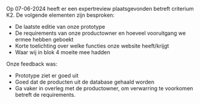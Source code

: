 Op 07-06-2024 heeft er een expertreview plaatsgevonden betreft criterium K2. De volgende elementen zijn besproken:

- De laatste editie van onze prototype
- De requirements van onze productowner en hoeveel vooruitgang we ermee hebben geboekt
- Korte toelichting over welke functies onze website heeft/krijgt
- Waar wij in blok 4 moeite mee hadden

Onze feedback was:

- Prototype ziet er goed uit
- Goed dat de producten uit de database gehaald worden
- Ga vaker in overleg met de productowner, om verwarring te voorkomen betreft de requirements.

